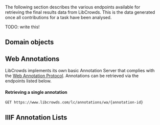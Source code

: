 
The following section describes the various endpoints available for retrieving
the final results data from LibCrowds. This is the data generated once all
contributions for a task have been analysed.

TODO: write this!

## Domain objects

## Web Annotations

LibCrowds implements its own basic Annotation Server that complies with the
[Web Annotation Protocol](https://www.w3.org/TR/annotation-protocol/).
Annotations can be retrieved via the endpoints listed below.

#### Retrieving a single annotation

``` http
GET https://www.libcrowds.com/lc/annotations/wa/{annotation-id}
```

## IIIF Annotation Lists
